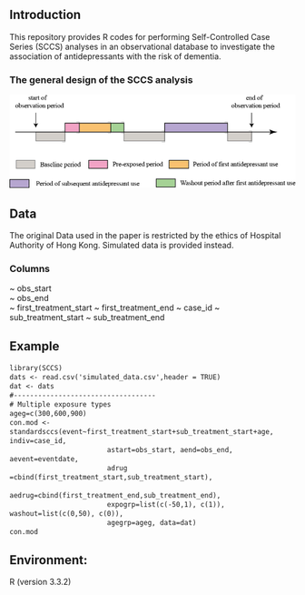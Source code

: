 ## Introduction

This repository provides R codes for performing Self-Controlled Case Series (SCCS) analyses in an observational database to investigate the association of antidepressants with the risk of dementia.

### The general design of the SCCS analysis
![figure](https://github.com/zhongzhixu/SCCS/blob/master/design.png)

## Data
The original Data used in the paper is restricted by the ethics of Hospital Authority of Hong Kong. Simulated data is provided instead.
### Columns </br>
~ obs_start</br>
~	obs_end</br>
~ first_treatment_start
~ first_treatment_end
~ case_id
~	sub_treatment_start	
~ sub_treatment_end

## Example
```
library(SCCS)
dats <- read.csv('simulated_data.csv',header = TRUE)
dat <- dats
#-----------------------------------
# Multiple exposure types
ageg=c(300,600,900)
con.mod <- standardsccs(event~first_treatment_start+sub_treatment_start+age, indiv=case_id,
                        astart=obs_start, aend=obs_end, aevent=eventdate,
                        adrug =cbind(first_treatment_start,sub_treatment_start),
                        aedrug=cbind(first_treatment_end,sub_treatment_end),
                        expogrp=list(c(-50,1), c(1)), washout=list(c(0,50), c(0)),
                        agegrp=ageg, data=dat)
con.mod
```
## Environment:
R (version 3.3.2)



